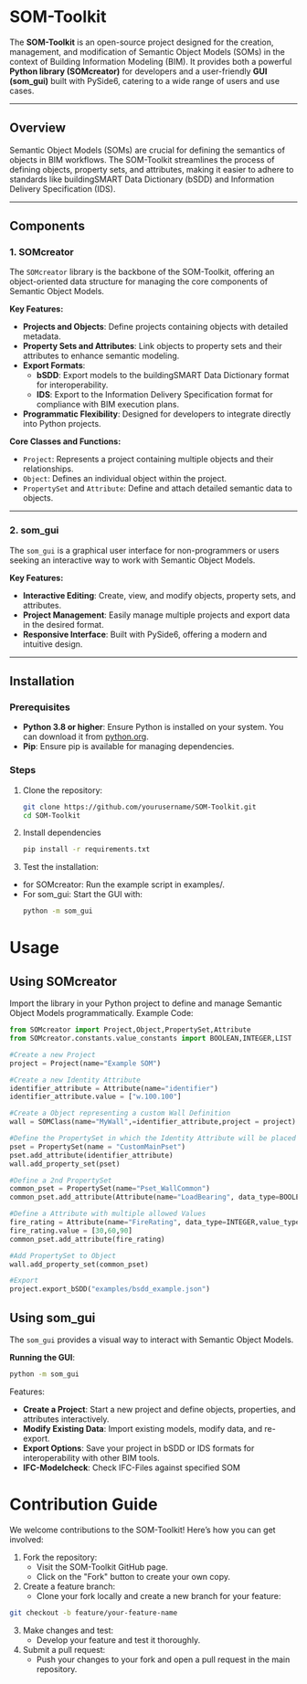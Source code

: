 # SOM-Toolkit

The **SOM-Toolkit** is an open-source project designed for the creation, management, and modification of Semantic Object Models (SOMs) in the context of Building Information Modeling (BIM). It provides both a powerful **Python library (SOMcreator)** for developers and a user-friendly **GUI (som_gui)** built with PySide6, catering to a wide range of users and use cases.

---

## Overview

Semantic Object Models (SOMs) are crucial for defining the semantics of objects in BIM workflows. The SOM-Toolkit streamlines the process of defining objects, property sets, and attributes, making it easier to adhere to standards like buildingSMART Data Dictionary (bSDD) and Information Delivery Specification (IDS).

---

## Components

### 1. **SOMcreator**
The `SOMcreator` library is the backbone of the SOM-Toolkit, offering an object-oriented data structure for managing the core components of Semantic Object Models.

**Key Features:**
- **Projects and Objects**: Define projects containing objects with detailed metadata.
- **Property Sets and Attributes**: Link objects to property sets and their attributes to enhance semantic modeling.
- **Export Formats**:
  - **bSDD**: Export models to the buildingSMART Data Dictionary format for interoperability.
  - **IDS**: Export to the Information Delivery Specification format for compliance with BIM execution plans.
- **Programmatic Flexibility**: Designed for developers to integrate directly into Python projects.

**Core Classes and Functions:**
- `Project`: Represents a project containing multiple objects and their relationships.
- `Object`: Defines an individual object within the project.
- `PropertySet` and `Attribute`: Define and attach detailed semantic data to objects.

---

### 2. **som_gui**
The `som_gui` is a graphical user interface for non-programmers or users seeking an interactive way to work with Semantic Object Models.

**Key Features:**
- **Interactive Editing**: Create, view, and modify objects, property sets, and attributes.
- **Project Management**: Easily manage multiple projects and export data in the desired format.
- **Responsive Interface**: Built with PySide6, offering a modern and intuitive design.

---

## Installation

### Prerequisites
- **Python 3.8 or higher**: Ensure Python is installed on your system. You can download it from [python.org](https://www.python.org/).
- **Pip**: Ensure pip is available for managing dependencies.

### Steps
1. Clone the repository:
   ```bash
   git clone https://github.com/yourusername/SOM-Toolkit.git
   cd SOM-Toolkit
   
2. Install dependencies
   ```bash
   pip install -r requirements.txt

3. Test the installation:
* for SOMcreator: Run the example script in examples/.
* For som_gui: Start the GUI with:
   ```bash
   python -m som_gui

# Usage

## Using SOMcreator
Import the library in your Python project to define and manage Semantic Object Models programmatically.
Example Code:
   ```python
from SOMcreator import Project,Object,PropertySet,Attribute
from SOMcreator.constants.value_constants import BOOLEAN,INTEGER,LIST

#Create a new Project
project = Project(name="Example SOM")

#Create a new Identity Attribute
identifier_attribute = Attribute(name="identifier")
identifier_attribute.value = ["w.100.100"]

#Create a Object representing a custom Wall Definition
wall = SOMClass(name="MyWall",=identifier_attribute,project = project)

#Define the PropertySet in which the Identity Attribute will be placed
pset = PropertySet(name = "CustomMainPset")
pset.add_attribute(identifier_attribute)
wall.add_property_set(pset)

#Define a 2nd PropertySet
common_pset = PropertySet(name="Pset_WallCommon")
common_pset.add_attribute(Attribute(name="LoadBearing", data_type=BOOLEAN))

#Define a Attribute with multiple allowed Values
fire_rating = Attribute(name="FireRating", data_type=INTEGER,value_type=LIST)
fire_rating.value = [30,60,90]
common_pset.add_attribute(fire_rating)

#Add PropertySet to Object
wall.add_property_set(common_pset)

#Export
project.export_bSDD("examples/bsdd_example.json")
```
## Using som_gui
The `som_gui` provides a visual way to interact with Semantic Object Models.

**Running the GUI**:
   ```bash
   python -m som_gui
```
Features:
* **Create a Project**: Start a new project and define objects, properties, and attributes interactively.
* **Modify Existing Data**: Import existing models, modify data, and re-export.
* **Export Options**: Save your project in bSDD or IDS formats for interoperability with other BIM tools.
* **IFC-Modelcheck**: Check IFC-Files against specified SOM

# Contribution Guide
We welcome contributions to the SOM-Toolkit! Here’s how you can get involved:

1. Fork the repository:
   * Visit the SOM-Toolkit GitHub page.
   * Click on the "Fork" button to create your own copy.
2. Create a feature branch:
   * Clone your fork locally and create a new branch for your feature:
```bash
git checkout -b feature/your-feature-name
```
3. Make changes and test:
   * Develop your feature and test it thoroughly.
4. Submit a pull request:
   * Push your changes to your fork and open a pull request in the main repository.

